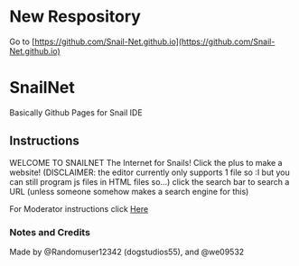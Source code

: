 
# New Respository
Go to [https://github.com/Snail-Net.github.io](https://github.com/Snail-Net.github.io)





# SnailNet
Basically Github Pages for Snail IDE

## Instructions
WELCOME TO SNAILNET
The Internet for Snails!
Click the plus to make a website!
(DISCLAIMER: the editor currently only supports 1 file so :I but you can still program js files in HTML files so...)
click the search bar to search a URL (unless someone somehow makes a search engine for this)

For Moderator instructions click [Here](https://github.com/we09532/SnailNet/blob/main/Developers.md)

### Notes and Credits
Made by @Randomuser12342 (dogstudios55), and @we09532
